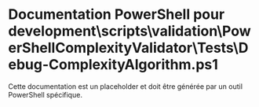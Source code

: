 # Documentation PowerShell pour development\scripts\validation\PowerShellComplexityValidator\Tests\Debug-ComplexityAlgorithm.ps1

Cette documentation est un placeholder et doit être générée par un outil PowerShell spécifique.
